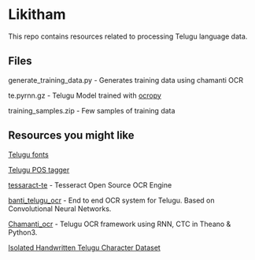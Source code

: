 # Likitham


This repo contains resources related to processing Telugu language data.


## Files

generate_training_data.py - Generates training data using chamanti OCR

te.pyrnn.gz - Telugu Model trained with [ocropy](https://github.com/tmbdev/ocropy)

training_samples.zip - Few samples of training data



## Resources you might like

[Telugu fonts]()

[Telugu POS tagger](https://bitbucket.org/sivareddyg/telugu-part-of-speech-tagger)

[tessaract-te](https://github.com/tesseract-ocr/tesseract) - Tesseract Open Source OCR Engine

[banti_telugu_ocr](https://github.com/TeluguOCR/banti_telugu_ocr) - End to end OCR system for Telugu. Based on Convolutional Neural Networks.

[Chamanti_ocr](https://github.com/rakeshvar/chamanti_ocr) - Telugu OCR framework using RNN, CTC in Theano & Python3.

[Isolated Handwritten Telugu Character Dataset](http://lipitk.sourceforge.net/datasets/teluguchardata.htm)
